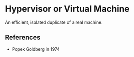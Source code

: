 ---
---

# Hypervisor or Virtual Machine

An efficient, isolated duplicate of a real machine.

## References

- Popek Goldberg in 1974